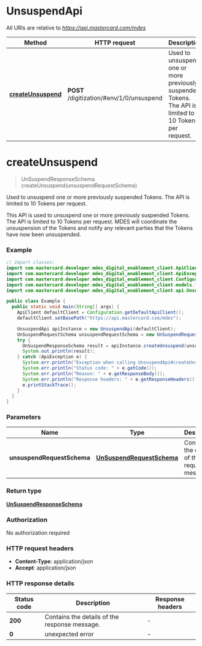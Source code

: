 # UnsuspendApi

All URIs are relative to *https://api.mastercard.com/mdes*

Method | HTTP request | Description
------------- | ------------- | -------------
[**createUnsuspend**](UnsuspendApi.md#createUnsuspend) | **POST** /digitization/#env/1/0/unsuspend | Used to unsuspend one or more previously suspended Tokens. The API is limited to 10 Tokens per request.


<a name="createUnsuspend"></a>
# **createUnsuspend**
> UnSuspendResponseSchema createUnsuspend(unsuspendRequestSchema)

Used to unsuspend one or more previously suspended Tokens. The API is limited to 10 Tokens per request.

This API is used to unsuspend one or more previously suspended Tokens. The API is limited to 10 Tokens per request. MDES will coordinate the unsuspension of the Tokens and notify any relevant parties that the Tokens have now been unsuspended. 

### Example
```java
// Import classes:
import com.mastercard.developer.mdes_digital_enablement_client.ApiClient;
import com.mastercard.developer.mdes_digital_enablement_client.ApiException;
import com.mastercard.developer.mdes_digital_enablement_client.Configuration;
import com.mastercard.developer.mdes_digital_enablement_client.models.*;
import com.mastercard.developer.mdes_digital_enablement_client.api.UnsuspendApi;

public class Example {
  public static void main(String[] args) {
    ApiClient defaultClient = Configuration.getDefaultApiClient();
    defaultClient.setBasePath("https://api.mastercard.com/mdes");

    UnsuspendApi apiInstance = new UnsuspendApi(defaultClient);
    UnSuspendRequestSchema unsuspendRequestSchema = new UnSuspendRequestSchema(); // UnSuspendRequestSchema | Contains the details of the request message. 
    try {
      UnSuspendResponseSchema result = apiInstance.createUnsuspend(unsuspendRequestSchema);
      System.out.println(result);
    } catch (ApiException e) {
      System.err.println("Exception when calling UnsuspendApi#createUnsuspend");
      System.err.println("Status code: " + e.getCode());
      System.err.println("Reason: " + e.getResponseBody());
      System.err.println("Response headers: " + e.getResponseHeaders());
      e.printStackTrace();
    }
  }
}
```

### Parameters

Name | Type | Description  | Notes
------------- | ------------- | ------------- | -------------
 **unsuspendRequestSchema** | [**UnSuspendRequestSchema**](UnSuspendRequestSchema.md)| Contains the details of the request message.  | [optional]

### Return type

[**UnSuspendResponseSchema**](UnSuspendResponseSchema.md)

### Authorization

No authorization required

### HTTP request headers

 - **Content-Type**: application/json
 - **Accept**: application/json

### HTTP response details
| Status code | Description | Response headers |
|-------------|-------------|------------------|
**200** | Contains the details of the response message.  |  -  |
**0** | unexpected error  |  -  |

